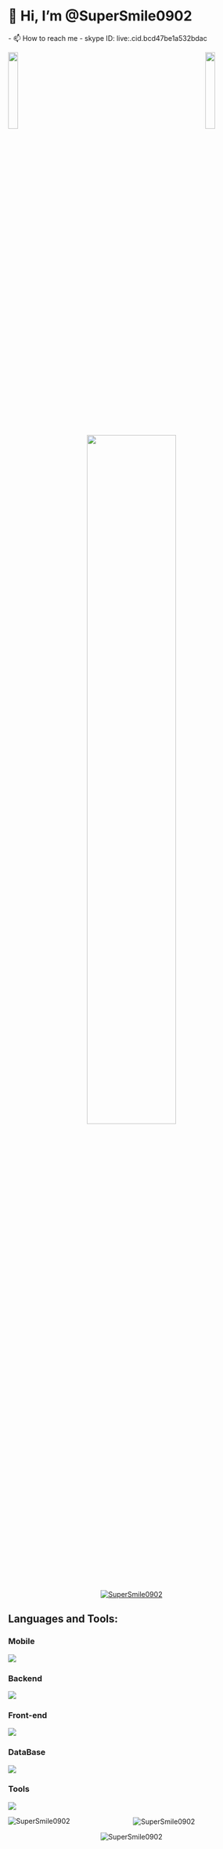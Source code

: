 <h1>👋 Hi, I’m @SuperSmile0902</h1>
- 📫 How to reach me
- skype ID: live:.cid.bcd47be1a532bdac

<img align="left" src="https://user-images.githubusercontent.com/65187002/144930161-2f783401-8d27-4fdf-a2f7-cc0ba32f1f1f.gif" width="20%" style="display:inline;"><img align="right" src="https://user-images.githubusercontent.com/65187002/144930161-2f783401-8d27-4fdf-a2f7-cc0ba32f1f1f.gif" width="20%" style="display:inline;">
<br>
<p align="center">
  <img src="https://e1.pxfuel.com/desktop-wallpaper/22/404/desktop-wallpaper-a-complete-guide-to-become-a-full-stack-web-developer-in-2019-full-stack.jpg" width="60%"/>
</p>
<p align="center" width="100%"> <a href="https://github.com/ryo-ma/github-profile-trophy"><img src="https://github-profile-trophy.vercel.app/?username=SuperSmile0902&theme=flat" alt="SuperSmile0902"  /></a> </p>

<h2 align="left">Languages and Tools:</h2>
<h3 align="left">Mobile</h3>
<p align="left">
  <a href="https://skillicons.dev">
    <img src="https://skillicons.dev/icons?i=androidstudio,react,flutter,swift,kotlin,java" />
  </a>
</p>
<h3 align="left">Backend</h3>
<p align="left">
  <a href="https://skillicons.dev">
    <img src="https://skillicons.dev/icons?i=dotnet,cs,express,flask,laravel,nextjs,nestjs,nodejs,php,py,symfony,wordpress,django,fastapi,ruby" />
  </a>
</p>
<h3 align="left">Front-end</h3>
<p align="left">
  <a href="https://skillicons.dev">
    <img src="https://skillicons.dev/icons?i=angular,bootstrap,css,html,js,jquery,react,sass,vue" />
  </a>
</p>
<h3 align="left">DataBase</h3>
<p align="left">
  <a href="https://skillicons.dev">
    <img src="https://skillicons.dev/icons?i=firebase,graphql,mongodb,mysql,postgres,sqlite" />
  </a>
</p>
<h3 align="left">Tools</h3>
<p align="left"> 
  <a href="https://skillicons.dev">
    <img src="https://skillicons.dev/icons?i=azure,docker,figma,github,gitlab,nginx,postman,visualstudio,vscode,xd,ps" />
  </a>
</p>

<div align="center">
<p><img align="left" src="https://github-readme-stats.vercel.app/api/top-langs?username=SuperSmile0902&show_icons=true&locale=en&layout=compact" alt="SuperSmile0902" /></p>
<p>&nbsp;<img align="center" src="https://github-readme-stats.vercel.app/api?username=SuperSmile0902&show_icons=true&locale=en" alt="SuperSmile0902" /></p>
<p><img align="center" src="https://github-readme-streak-stats.herokuapp.com/?user=SuperSmile0902&" alt="SuperSmile0902" /></p>
</div>

<!---
SuperSmile0902/SuperSmile0902 is a ✨ special ✨ repository because its `README.md` (this file) appears on your GitHub profile.
You can click the Preview link to take a look at your changes.
--->
